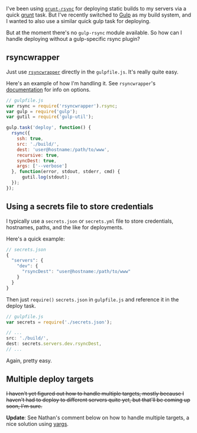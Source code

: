 [1]: http://gulpjs.com/ "Gulp"
[2]: https://github.com/jedrichards/rsyncwrapper "rsyncwrapper"
[3]: https://github.com/jedrichards/grunt-rsync "grunt-rsync"
[4]: http://gruntjs.com/ "Grunt"
[5]: https://www.npmjs.org/package/yargs "yargs"

I've been using [`grunt-rsync`][3] for deploying static builds to my servers via a quick [grunt][4] task. But I've recently switched to [Gulp][1] as my build system, and I wanted to also use a similar quick gulp task for deploying.

But at the moment there's no `gulp-rsync` module available. So how can I handle deploying without a gulp-specific rsync plugin?

## rsyncwrapper

Just use [`rsyncwrapper`][2] directly in the `gulpfile.js`. It's really quite easy.

Here's an example of how I'm handling it. See `rsyncwrapper`'s [documentation][2] for info on options.

~~~javascript
// gulpfile.js
var rsync = require('rsyncwrapper').rsync;
var gulp = require('gulp');
var gutil = require('gulp-util');

gulp.task('deploy', function() {
  rsync({
    ssh: true,
    src: './build/',
    dest: 'user@hostname:/path/to/www',
    recursive: true,
    syncDest: true,
    args: ['--verbose']
  }, function(error, stdout, stderr, cmd) {
      gutil.log(stdout);
  });
});
~~~

## Using a secrets file to store credentials

I typically use a `secrets.json` or `secrets.yml` file to store credentials, hostnames, paths, and the like for deployments.

Here's a quick example:

~~~javascript
// secrets.json
{
  "servers": {
    "dev": {
      "rsyncDest": "user@hostname:/path/to/www"
    }
  }
}
~~~

Then just `require()` `secrets.json` in `gulpfile.js` and reference it in the deploy task.

~~~javascript
// gulpfile.js
var secrets = require('./secrets.json');

// ...
src: './build/',
dest: secrets.servers.dev.rsyncDest,
// ...
~~~

Again, pretty easy.

## Multiple deploy targets

~~I haven't yet figured out how to handle multiple targets, mostly because I haven't had to deploy to different servers quite yet, but that'll be coming up soon, I'm sure.~~

**Update**: See Nathan's comment below on how to handle multiple targets, a nice solution using [yargs][5].
